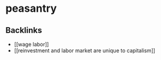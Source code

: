 # peasantry



## Backlinks

-   [[wage labor]]
-   [[reinvestment and labor market are unique to capitalism]]
